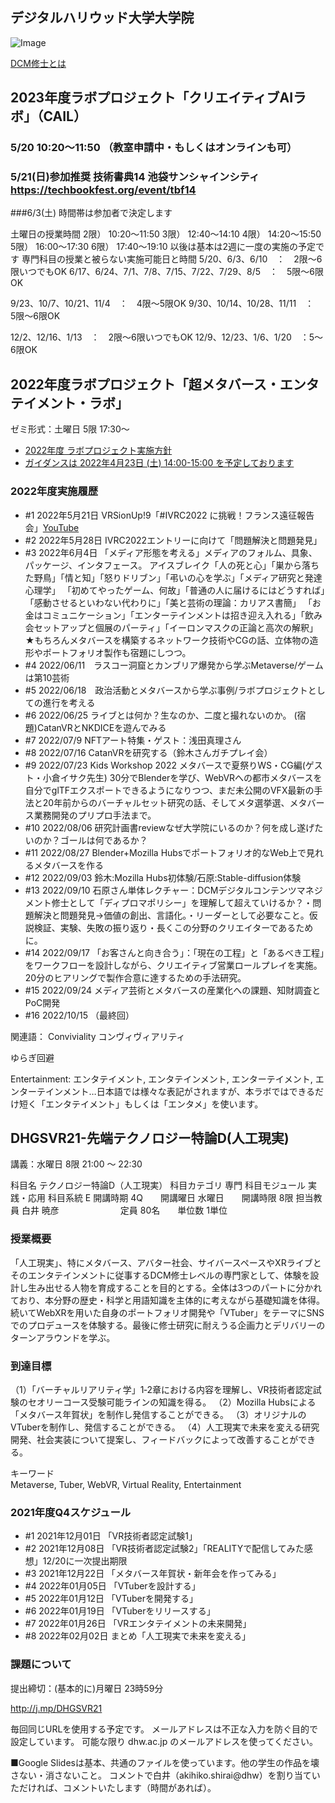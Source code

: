 ## デジタルハリウッド大学大学院

![Image](https://akihiko.shirai.as/dhgs/assets/202111-avatars.png)

[DCM修士とは](https://gs.dhw.ac.jp/education/dcm/) 

## 2023年度ラボプロジェクト「クリエイティブAIラボ」（CAIL）

### 5/20 10:20〜11:50 （教室申請中・もしくはオンラインも可）
### 5/21(日)参加推奨 技術書典14 池袋サンシャインシティ https://techbookfest.org/event/tbf14
###6/3(土) 時間帯は参加者で決定します

土曜日の授業時間
2限） 10:20〜11:50
3限） 12:40〜14:10
4限） 14:20〜15:50
5限） 16:00〜17:30
6限） 17:40〜19:10
以後は基本は2週に一度の実施の予定です
専門科目の授業と被らない実施可能日と時間
5/20、6/3、6/10　：　2限～6限いつでもOK
6/17、6/24、7/1、7/8、7/15、7/22、7/29、8/5　：　5限～6限OK

9/23、10/7、10/21、11/4　：　4限～5限OK
9/30、10/14、10/28、11/11　：　5限～6限OK

12/2、12/16、1/13　：　2限～6限いつでもOK
12/9、12/23、1/6、1/20　：5～6限OK
 

## 2022年度ラボプロジェクト「超メタバース・エンタテイメント・ラボ」

ゼミ形式：土曜日 5限 17:30～

- [2022年度 ラボプロジェクト実施方針](https://gs.dhw.ac.jp/uploads/labproject.pdf)
- [ガイダンスは 2022年4月23日 (土) 14:00-15:00 を予定しております](https://twitter.com/o_ob/status/1496132127787991040?s=20&t=f-0XRRVndIA1qkLFmcFSAQ)

### 2022年度実施履歴
- #1 2022年5月21日 VRSionUp!9「#IVRC2022 に挑戦！フランス遠征報告会」[YouTube](https://www.youtube.com/watch?v=YRlzcQI-Z_s)
- #2 2022年5月28日 IVRC2022エントリーに向けて「問題解決と問題発見」
- #3 2022年6月4日 「メディア形態を考える」メディアのフォルム、具象、パッケージ、インタフェース。
アイスブレイク「人の死と心」「巣から落ちた野鳥」「情と知」「怒りドリブン」「弔いの心を学ぶ」「メディア研究と発達心理学」
「初めてやったゲーム、何故」「普通の人に届けるにはどうすれば」「感動させるといわない代わりに」「美と芸術の理論：カリアス書簡」
「お金はコミュニケーション」「エンターテインメントは招き迎え入れる」「飲み会セットアップと個展のパーティ」「イーロンマスクの正論と高次の解釈」
★もちろんメタバースを構築するネットワーク技術やCGの話、立体物の造形やポートフォリオ製作も宿題にしつつ。
- #4 2022/06/11　ラスコー洞窟とカンブリア爆発から学ぶMetaverse/ゲームは第10芸術
- #5 2022/06/18　政治活動とメタバースから学ぶ事例/ラボプロジェクトとしての進行を考える
- #6 2022/06/25 ライブとは何か？生なのか、二度と撮れないのか。 (宿題)CatanVRとNKDICEを遊んでみる
- #7 2022/07/9 NFTアート特集・ゲスト：浅田真理さん
- #8 2022/07/16 CatanVRを研究する（鈴木さんガチプレイ会）
- #9 2022/07/23 Kids Workshop 2022 メタバースで夏祭りWS・CG編(ゲスト・小倉イサク先生)
30分でBlenderを学び、WebVRへの都市メタバースを自分でglTFエクスポートできるようになりつつ、まだ未公開のVFX最新の手法と20年前からのバーチャルセット研究の話、そしてメタ選挙選、メタバース業務開発のプリプロ手法まで。
- #10 2022/08/06 研究計画書reviewなぜ大学院にいるのか？何を成し遂げたいのか？ゴールは何であるか？
- #11 2022/08/27 Blender+Mozilla Hubsでポートフォリオ的なWeb上で見れるメタバースを作る
- #12 2022/09/03 鈴木:Mozilla Hubs初体験/石原:Stable-diffusion体験
- #13 2022/09/10 石原さん単体レクチャー：DCMデジタルコンテンツマネジメント修士として「ディプロマポリシー」を理解して超えていけるか？・問題解決と問題発見→価値の創出、言語化。・リーダーとして必要なこと。仮説検証、実験、失敗の振り返り・長くこの分野のクリエイターであるために。
- #14 2022/09/17 「お客さんと向き合う」：「現在の工程」と「あるべき工程」をワークフローを設計しながら、クリエイティブ営業ロールプレイを実施。20分のヒアリングで製作合意に達するための手法研究。
- #15 2022/09/24 メディア芸術とメタバースの産業化への課題、知財調査とPoC開発
- #16 2022/10/15 （最終回）

関連語： Conviviality コンヴィヴィアリティ 

ゆらぎ回避

Entertainment: エンタテイメント, エンタテインメント, エンターテイメント, エンターテインメント…日本語では様々な表記がされますが、本ラボではできるだけ短く「エンタテイメント」もしくは「エンタメ」を使います。


## DHGSVR21-先端テクノロジー特論D(人工現実) 

講義：水曜日 8限 21:00 ～ 22:30 

科目名	テクノロジー特論D（人工現実）
科目カテゴリ	専門
科目モジュール	実践・応用
科目系統	E
開講時期	4Q　　開講曜日	水曜日　　開講時限	8限
担当教員	白井 暁彦　　　　　　　定員	80名　　単位数	1単位

### 授業概要	
「人工現実」、特にメタバース、アバター社会、サイバースペースやXRライブとそのエンタテインメントに従事するDCM修士レベルの専門家として、体験を設計し生み出せる人物を育成することを目的とする。全体は3つのパートに分かれており、本分野の歴史・科学と用語知識を主体的に考えながら基礎知識を体得。続いてWebXRを用いた自身のポートフォリオ開発や「VTuber」をテーマにSNSでのプロデュースを体験する。最後に修士研究に耐えうる企画力とデリバリーのターンアラウンドを学ぶ。

### 到達目標	
（1）「バーチャルリアリティ学」1‐2章における内容を理解し、VR技術者認定試験のセオリーコース受験可能ラインの知識を得る。
（2）Mozilla Hubsによる「メタバース年賀状」を制作し発信することができる。
（3）オリジナルのVTuberを制作し、発信することができる。
（4）人工現実で未来を変える研究開発、社会実装について提案し、フィードバックによって改善することができる。

キーワード	
Metaverse, Tuber, WebVR, Virtual Reality, Entertainment

### 2021年度Q4スケジュール

- #1 2021年12月01日 「VR技術者認定試験1」
- #2 2021年12月08日 「VR技術者認定試験2」「REALITYで配信してみた感想」12/20に一次提出期限
- #3 2021年12月22日 「メタバース年賀状・新年会を作ってみる」
- #4 2022年01月05日 「VTuberを設計する」
- #5 2022年01月12日 「VTuberを開発する」
- #6 2022年01月19日 「VTuberをリリースする」
- #7 2022年01月26日 「VRエンタテイメントの未来開発」
- #8 2022年02月02日 まとめ「人工現実で未来を変える」

### 課題について

提出締切：(基本的に)月曜日 23時59分

http://j.mp/DHGSVR21 

毎回同じURLを使用する予定です。
メールアドレスは不正な入力を防ぐ目的で設定しています。
可能な限り dhw.ac.jp のメールアドレスを使ってください。

■Google Slidesは基本、共通のファイルを使っています。他の学生の作品を壊さない・消さないこと。
コメントで白井（akihiko.shirai@dhw）を割り当ていただければ、コメントいたします（時間があれば）。


